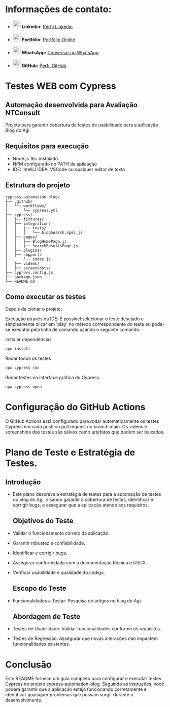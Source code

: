 # Informações de contato:

- [<img src="https://img.icons8.com/color/48/000000/linkedin.png" width="24"/>](https://www.linkedin.com/in/jjhon/) **Linkedin:** [Perfil Linkedin](https://www.linkedin.com/in/jjhon/)
  
- [<img src="https://img.icons8.com/color/48/000000/portfolio.png" width="24"/>](https://jhonjhon95.github.io/portfolio-site/) **Portfólio:** [Portfólio Online](https://jhonjhon95.github.io/portfolio-site/)
  
- [<img src="https://img.icons8.com/color/48/000000/whatsapp--v2.png" width="24"/>](https://api.whatsapp.com/send?phone=5566997218952) **WhatsApp:** [Conversar no WhatsApp](https://api.whatsapp.com/send?phone=5566997218952)
  
- [<img src="https://img.icons8.com/ios-glyphs/30/000000/github.png" width="24"/>](https://github.com/jhonjhon95) **GitHub:** [Perfil GitHub](https://github.com/jhonjhon95)


# Testes WEB com Cypress

## Automação desenvolvida para Avaliação NTConsult

Projeto para garantir cobertura de testes de usabilidade para a aplicação Blog do Agi


##  Requisitos para execução
* Node.js 16+ instalado
* NPM configurado no PATH da aplicação
* IDE: IntelliJ IDEA, VSCode ou qualquer editor de texto

## Estrutura do projeto

````text
cypress-automation-blog/
├── .github/
│   └── workflows/
│       └── cypress.yml
├── cypress/
│   ├── fixtures/
│   ├── integration/
│   │   ├── tests/
│   │   │   └── blogSearch.spec.js
│   ├── pages/
│   │   ├── BlogHomePage.js
│   │   ├── SearchResultsPage.js
│   ├── plugins/
│   ├── support/
│       └── index.js
│   ├── videos/
│   ├── screenshots/
├── cypress.config.js
├── package.json
└── README.md

````

## Como executar os testes

Depois de clonar o projeto;

Execução através da IDE: É possível selecionar o teste desejado e simplesmente clicar em 'play' no método correspondente
do teste ou pode-se executar pela linha de comando usando o seguinte comando:<br>

Instalar dependências<br>
```bash
npm install
```
Rodar todos os testes<br>
```bash
npx cypress run
```
Rodar testes na interface gráfica do Cypress
```bash
npx cypress open
```

# Configuração do GitHub Actions

O GitHub Actions está configurado para rodar automaticamente os testes Cypress em cada push ou pull request no branch main. Os vídeos e screenshots dos testes são salvos como artefatos que podem ser baixados.

# Plano de Teste e Estratégia de Testes.

## Introdução

- Este plano descreve a estratégia de testes para a automação de testes do blog do Agi, visando garantir a cobertura de testes, identificar e corrigir bugs, e assegurar que a aplicação atende aos requisitos.

  ## Objetivos do Teste

- Validar o funcionamento correto da aplicação.
- Garantir robustez e confiabilidade.
- Identificar e corrigir bugs.
- Assegurar conformidade com a documentação técnica e UI/UX.
- Verificar usabilidade e qualidade do código.

  ## Escopo do Teste

- Funcionalidades a Testar: Pesquisa de artigos no blog do Agi.

  ## Abordagem de Teste

- Testes de Usabilidade: Validar funcionalidades conforme os requisitos.

- Testes de Regressão: Assegurar que novas alterações não impactem funcionalidades existentes.

# Conclusão

Este README fornece um guia completo para configurar e executar testes Cypress no projeto cypress-automation-blog. Seguindo as instruções, você poderá garantir que a aplicação esteja funcionando corretamente e identificar quaisquer problemas que possam surgir durante o desenvolvimento.

